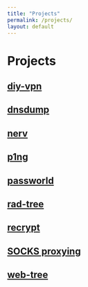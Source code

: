 ```yaml
---
title: "Projects"
permalink: /projects/
layout: default
---
```

# Projects

## [diy-vpn](/projects/diy-vpn)

## [dnsdump](/projects/dnsdump/)

## [nerv](/projects/nerv/)

## [p1ng](/projects/p1ng/)

## [passworld](/projects/passworld/)

## [rad-tree](/projects/rad-tree/)

## [recrypt](/projects/recrypt/)

## [SOCKS proxying](/projects/SOCKS-proxying/)

## [web-tree](/projects/web-tree/)
